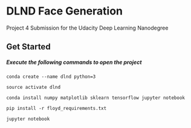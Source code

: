 # DLND Face Generation
Project 4 Submission for the Udacity Deep Learning Nanodegree

## Get Started
##### Execute the following commands to open the project

`conda create --name dlnd python=3`

`source activate dlnd`

`conda install numpy matplotlib sklearn tensorflow jupyter notebook`

`pip install -r floyd_requirements.txt`

`jupyter notebook`
